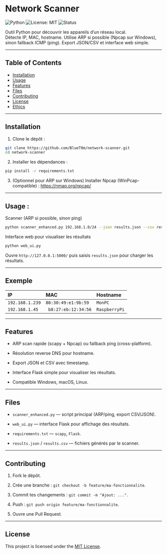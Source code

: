 # Network Scanner

![Python](https://img.shields.io/badge/Python-3.8%2B-blue)
![License: MIT](https://img.shields.io/badge/License-MIT-green)
![Status](https://img.shields.io/badge/Status-Active-brightgreen)

Outil Python pour découvrir les appareils d’un réseau local.  
Détecte IP, MAC, hostname. Utilise ARP si possible (Npcap sur Windows), sinon fallback ICMP (ping). Export JSON/CSV et interface web simple.

---

## Table of Contents
- [Installation](#installation)
- [Usage](#usage)
- [Features](#features)
- [Files](#files)
- [Contributing](#contributing)
- [License](#license)
- [Ethics](#ethics)

---

## Installation

1. Clone le dépôt :
```bash
git clone https://github.com/BlueT0m/network-scanner.git
cd network-scanner
```
2. Installer les dépendances :
```bash
pip install -r requirements.txt
```
3. (Optionnel pour ARP sur Windows) Installer Npcap (WinPcap-compatible) : https://nmap.org/npcap/
---

## Usage :

Scanner (ARP si possible, sinon ping)
```bash
python scanner_enhanced.py 192.168.1.0/24 --json results.json --csv results.csv
```
Interface web pour visualiser les résultats
```bash
python web_ui.py
```
Ouvre `http://127.0.0.1:5000/` puis saisis `results.json` pour charger les résultats.

---

## Exemple

| IP              | MAC                  | Hostname      |
| :-------------- | :------------------- | :------------ |
| `192.168.1.239` | `80:30:49:e1:9b:59`  | `MonPC`       |
| `192.168.1.45`  | ` b8:27:eb:12:34:56` | `RaspberryPi` |

---

## Features

- ARP scan rapide (scapy + Npcap) ou fallback ping (cross-platform).

- Résolution reverse DNS pour hostname.

- Export JSON et CSV avec timestamp.

- Interface Flask simple pour visualiser les résultats.

- Compatible Windows, macOS, Linux.

---

## Files

- `scanner_enhanced.py` — script principal (ARP/ping, export CSV/JSON).

- `web_ui.py` — interface Flask pour affichage des résultats.

- `requirements.txt` — `scapy`, `Flask`.

- `results.json` / `results.csv` — fichiers générés par le scanner.

---

## Contributing

1. Fork le dépôt.

2. Crée une branche : `git checkout -b feature/ma-fonctionnalite`.

3. Commit tes changements : `git commit -m "Ajout: ..."`.

4. Push : `git push origin feature/ma-fonctionnalite`.

5. Ouvre une Pull Request.

---

## License

This project is licensed under the [MIT License](LICENSE).
